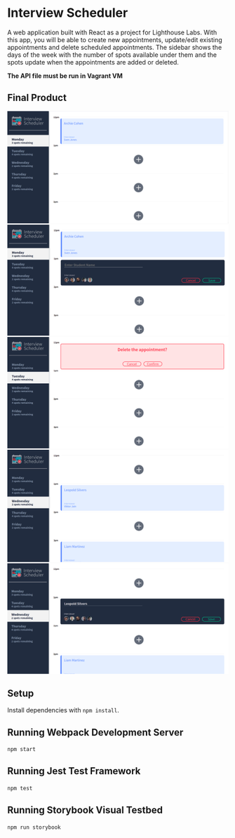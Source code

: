 # Interview Scheduler

A web application built with React as a project for Lighthouse Labs. With this app, you will be able to create new appointments, update/edit existing appointments and delete scheduled appointments. The sidebar shows the days of the week with the number of spots available under them and the spots update when the appointments are added or deleted.

**The API file must be run in Vagrant VM**

## Final Product

!["Main Page"](https://github.com/ashakir96/scheduler/blob/master/docs/main-page.png)
!["Create Appointment"](https://github.com/ashakir96/scheduler/blob/master/docs/create-appt.png)
!["Delete Appointment"](https://github.com/ashakir96/scheduler/blob/master/docs/delete-confirmation.png)
!["Different Day View"](https://github.com/ashakir96/scheduler/blob/master/docs/different-day.png)
!["Edit Appointment"](https://github.com/ashakir96/scheduler/blob/master/docs/edit-interview.png)

## Setup

Install dependencies with `npm install`.

## Running Webpack Development Server

```sh
npm start
```

## Running Jest Test Framework

```sh
npm test
```

## Running Storybook Visual Testbed

```sh
npm run storybook
```
